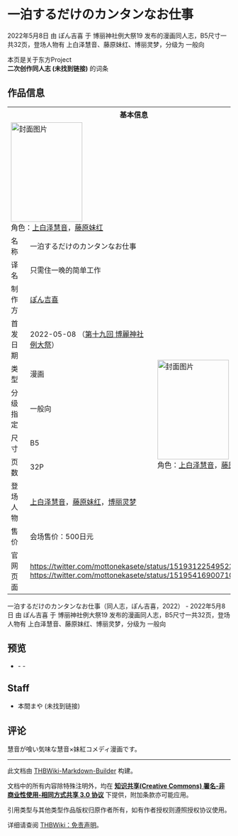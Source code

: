 # 一泊するだけのカンタンなお仕事

<!-- source html: G:\repos\THBWiki-Markdown-Builder\THBWikiMarkdown\Temp\main\3\37\ns0%3A%E4%B8%80%E6%B3%8A%E3%81%99%E3%82%8B%E3%81%A0%E3%81%91%E3%81%AE%E3%82%AB%E3%83%B3%E3%82%BF%E3%83%B3%E3%81%AA%E3%81%8A%E4%BB%95%E4%BA%8B.html -->

2022年5月8日 由 ぽん吉喜 于 博丽神社例大祭19 发布的漫画同人志，B5尺寸一共32页，登场人物有 上白泽慧音、藤原妹红、博丽灵梦，分级为 一般向

本页是关于东方Project  
 **二次创作同人志 (未找到链接)** 的词条
## 作品信息

<table><tbody><tr><th colspan="3">基本信息</th></tr><tr><td class="cover-artwork-mobile" colspan="2"><a href="./文件-一泊するだけのカンタンなお仕事封面.jpg.md" class="image" title="封面图片"><img alt="封面图片" src="https://upload.thwiki.cc/thumb/b/b6/%E4%B8%80%E6%B3%8A%E3%81%99%E3%82%8B%E3%81%A0%E3%81%91%E3%81%AE%E3%82%AB%E3%83%B3%E3%82%BF%E3%83%B3%E3%81%AA%E3%81%8A%E4%BB%95%E4%BA%8B%E5%B0%81%E9%9D%A2.jpg/161px-%E4%B8%80%E6%B3%8A%E3%81%99%E3%82%8B%E3%81%A0%E3%81%91%E3%81%AE%E3%82%AB%E3%83%B3%E3%82%BF%E3%83%B3%E3%81%AA%E3%81%8A%E4%BB%95%E4%BA%8B%E5%B0%81%E9%9D%A2.jpg" decoding="async" loading="lazy" width="161" height="224" srcset="https://upload.thwiki.cc/thumb/b/b6/%E4%B8%80%E6%B3%8A%E3%81%99%E3%82%8B%E3%81%A0%E3%81%91%E3%81%AE%E3%82%AB%E3%83%B3%E3%82%BF%E3%83%B3%E3%81%AA%E3%81%8A%E4%BB%95%E4%BA%8B%E5%B0%81%E9%9D%A2.jpg/242px-%E4%B8%80%E6%B3%8A%E3%81%99%E3%82%8B%E3%81%A0%E3%81%91%E3%81%AE%E3%82%AB%E3%83%B3%E3%82%BF%E3%83%B3%E3%81%AA%E3%81%8A%E4%BB%95%E4%BA%8B%E5%B0%81%E9%9D%A2.jpg 1.5x, https://upload.thwiki.cc/thumb/b/b6/%E4%B8%80%E6%B3%8A%E3%81%99%E3%82%8B%E3%81%A0%E3%81%91%E3%81%AE%E3%82%AB%E3%83%B3%E3%82%BF%E3%83%B3%E3%81%AA%E3%81%8A%E4%BB%95%E4%BA%8B%E5%B0%81%E9%9D%A2.jpg/322px-%E4%B8%80%E6%B3%8A%E3%81%99%E3%82%8B%E3%81%A0%E3%81%91%E3%81%AE%E3%82%AB%E3%83%B3%E3%82%BF%E3%83%B3%E3%81%AA%E3%81%8A%E4%BB%95%E4%BA%8B%E5%B0%81%E9%9D%A2.jpg 2x" data-file-width="2646" data-file-height="3679"></a><div class="cover-char">角色：<a href="./上白泽慧音.md" title="上白泽慧音">上白泽慧音</a>，<a href="./藤原妹红.md" title="藤原妹红">藤原妹红</a></div></td>
</tr><tr><td class="label">名称</td><td colspan="2"> 一泊するだけのカンタンなお仕事 </td></tr><tr><td class="label">译名</td><td colspan="2"> 只需住一晚的简单工作 </td></tr><tr><td class="label">制作方</td><td><a href="./ぽん吉喜.md" title="ぽん吉喜">ぽん吉喜</a></td><td class="cover-artwork" rowspan="8" style="min-width:224px;"><a href="./文件-一泊するだけのカンタンなお仕事封面.jpg.md" class="image" title="封面图片"><img alt="封面图片" src="https://upload.thwiki.cc/thumb/b/b6/%E4%B8%80%E6%B3%8A%E3%81%99%E3%82%8B%E3%81%A0%E3%81%91%E3%81%AE%E3%82%AB%E3%83%B3%E3%82%BF%E3%83%B3%E3%81%AA%E3%81%8A%E4%BB%95%E4%BA%8B%E5%B0%81%E9%9D%A2.jpg/161px-%E4%B8%80%E6%B3%8A%E3%81%99%E3%82%8B%E3%81%A0%E3%81%91%E3%81%AE%E3%82%AB%E3%83%B3%E3%82%BF%E3%83%B3%E3%81%AA%E3%81%8A%E4%BB%95%E4%BA%8B%E5%B0%81%E9%9D%A2.jpg" decoding="async" loading="lazy" width="161" height="224" srcset="https://upload.thwiki.cc/thumb/b/b6/%E4%B8%80%E6%B3%8A%E3%81%99%E3%82%8B%E3%81%A0%E3%81%91%E3%81%AE%E3%82%AB%E3%83%B3%E3%82%BF%E3%83%B3%E3%81%AA%E3%81%8A%E4%BB%95%E4%BA%8B%E5%B0%81%E9%9D%A2.jpg/242px-%E4%B8%80%E6%B3%8A%E3%81%99%E3%82%8B%E3%81%A0%E3%81%91%E3%81%AE%E3%82%AB%E3%83%B3%E3%82%BF%E3%83%B3%E3%81%AA%E3%81%8A%E4%BB%95%E4%BA%8B%E5%B0%81%E9%9D%A2.jpg 1.5x, https://upload.thwiki.cc/thumb/b/b6/%E4%B8%80%E6%B3%8A%E3%81%99%E3%82%8B%E3%81%A0%E3%81%91%E3%81%AE%E3%82%AB%E3%83%B3%E3%82%BF%E3%83%B3%E3%81%AA%E3%81%8A%E4%BB%95%E4%BA%8B%E5%B0%81%E9%9D%A2.jpg/322px-%E4%B8%80%E6%B3%8A%E3%81%99%E3%82%8B%E3%81%A0%E3%81%91%E3%81%AE%E3%82%AB%E3%83%B3%E3%82%BF%E3%83%B3%E3%81%AA%E3%81%8A%E4%BB%95%E4%BA%8B%E5%B0%81%E9%9D%A2.jpg 2x" data-file-width="2646" data-file-height="3679"></a><div class="cover-char">角色：<a href="./上白泽慧音.md" title="上白泽慧音">上白泽慧音</a>，<a href="./藤原妹红.md" title="藤原妹红">藤原妹红</a></div></td>
</tr><tr><td class="label">首发日期</td><td>2022-05-08&#160;（<a href="/展会作品列表?e=%E5%8D%9A%E4%B8%BD%E7%A5%9E%E7%A4%BE%E4%BE%8B%E5%A4%A7%E7%A5%AD%2319">第十九回 博麗神社例大祭</a>）</td></tr><tr><td class="label">类型</td><td>漫画</td></tr><tr><td class="label">分级指定</td><td>一般向</td></tr><tr><td class="label">尺寸</td><td>B5</td></tr><tr><td class="label">页数</td><td>32P</td></tr><tr><td class="label">登场人物</td><td><a href="./上白泽慧音.md" title="上白泽慧音">上白泽慧音</a>，<a href="./藤原妹红.md" title="藤原妹红">藤原妹红</a>，<a href="./博丽灵梦.md" title="博丽灵梦">博丽灵梦</a></td></tr><tr><td class="label">售价</td><td>会场售价：500日元</td></tr>
<tr><td class="label">官网页面</td><td colspan="2"><a rel="nofollow" class="external free" href="https://twitter.com/mottonekasete/status/1519312254952378369">https://twitter.com/mottonekasete/status/1519312254952378369</a><br><a rel="nofollow" class="external free" href="https://twitter.com/mottonekasete/status/1519541690071093248">https://twitter.com/mottonekasete/status/1519541690071093248</a></td></tr></tbody></table>

一泊するだけのカンタンなお仕事（同人志，ぽん吉喜，2022） - 2022年5月8日 由 ぽん吉喜 于 博丽神社例大祭19 发布的漫画同人志，B5尺寸一共32页，登场人物有 上白泽慧音、藤原妹红、博丽灵梦，分级为 一般向
## 预览
- [](./文件-一泊するだけのカンタンなお仕事预览图1.png.md)- [](./文件-一泊するだけのカンタンなお仕事预览图2.png.md)- [](./文件-一泊するだけのカンタンなお仕事预览图3.png.md)

## Staff
- 本間まや (未找到链接)

## 评论
  
慧音が喰い気味な慧音×妹紅コメディ漫画です。
  





---

此文档由 [THBWiki-Markdown-Builder](https://github.com/Delsin-Yu/THBWiki-Markdown-Builder) 构建。

文档中的所有内容除特殊注明外，均在 [**知识共享(Creative Commons) 署名-非商业性使用-相同方式共享 3.0 协议**](https://creativecommons.org/licenses/by-sa/3.0/deed.zh-hans) 下提供，附加条款亦可能应用。

引用类型与其他类型作品版权归原作者所有，如有作者授权则遵照授权协议使用。

详细请查阅 [THBWiki：免责声明](https://thbwiki.cc/THBWiki:%E5%85%8D%E8%B4%A3%E5%A3%B0%E6%98%8E)。

